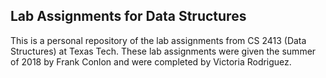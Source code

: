 ## Lab Assignments for Data Structures
This is a personal repository of the lab assignments from CS 2413 (Data Structures) at Texas Tech. These lab assignments were given the summer of 2018 by Frank Conlon and were completed by Victoria Rodriguez.
